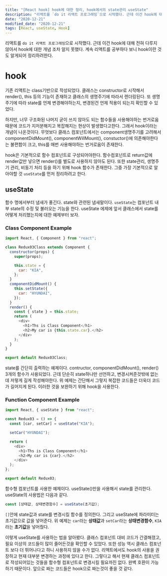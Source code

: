 ```yaml
---
title: "[React hook] hook에 대한 정리, hook에서의 state관리 useState"
description: "리액트를 `do it 리액트 프로그래밍`으로 시작했다. 근데 이건 hook에 대해 전혀 다루지 않아서 hook에 대한 개념 조차 알지 못했다."
date: "2020-12-21"
modified_date: "2020-12-21"
tags: [React, useState, Hook]
---
```


리액트를 `do it 리액트 프로그래밍`으로 시작했다. 근데 이건 hook에 대해 전혀 다루지 않아서 hook에 대한 개념 조차 알지 못했다. 계속 리액트를 공부하다 보니 hook이란 것도 알게되어 정리하려한다.

# hook

기존 리액트는 class기반으로 작성되었다. 클래스는 constructor로 시작해서 render(), this 등의 기능이 존재하고 클래스의 생명주기에 따라서 렌더링된다. 또 생명주기에 따라 state를 언제 변경해야하는지, 변경된건 언제 적용이 되는지 확인할 수 있었다.

하지만, 너무 구조화된 나머지 굳이 쓰지 않아도 되는 함수들을 사용해야하는 번거로움 때문에 코드가 지저분해지고 복잡해지는 현상이 발생했다고한다. 그래서 hook이라는 개념이 나온것이다. 무엇보다 클래스 컴포넌트에서는 component생명주기를 고려해서 componentDidMount(), componentWillMount(), constuctor()에 의존해야한다는 불편함이 크고, this를 매번 사용해야하는 번거로움이 존재한다.

hook은 기본적으로 함수 컴포넌트로 구성되어야한다. 함수컴포넌트로 return값에 render값만 넣으면 render()를 별도로 사용하지 않아도 된다. 또한 state관리, 생명주기 관리, 비동기 처리 등을 하기 위해 hook 함수가 존재한다. 그중 가장 기본적으로 알아야할 것 `useState`를 먼저 정리하려고 한다.

## useState

함수 명에서부터 냄새가 풍긴다. state와 관련된 냄새말이다. `useState`는 컴포넌트 내부 state의 수정 및 불러오는 기능을 한다. useState 에제에 앞서 클래스에서 state를 어떻게 처리했는지에 대한 예제부터 보자.

### Class Component Example

```js
import React, { Component } from "react";

class Redux03Class extends Component {
  constructor(props) {
    super(props);

    this.state = {
      car: "KIA",
    };
  }
  componentDidMount() {
    this.setState({
      car: "HYUNDAI",
    });
  }
  render() {
    const { state } = this.state;
    return (
      <div>
        <h1>Ths is Class Component</h1>
        <h2>My car is {this.state.car}.</h2>
      </div>
    );
  }
}

export default Redux03Class;
```

state를 간단히 출력하는 예제이다. contructor, componentDidMount(), render() 3개의 함수가 사용되었다. 근데 단순히 state하나만 선언하고, 변경시켜준것밖에 없는데 저렇게 길게 작성해야한다. 위 예제는 간단해서 그렇지 복잡한 코드들은 더욱더 코드가 길어지게 된다. 이러한 것을 보완하기 위해 hook을 사용한다.

### Function Component Example

```js
import React, { useState } from "react";

const Redux03 = () => {
  const [car, setCar] = useState("KIA");

  setCar("HYUNDAI");

  return (
    <div>
      <h1>Ths is Class Component</h1>
      <h2>My car is {car}.</h2>
    </div>
  );
};

export default Redux03;
```

함수형 컴포넌트를 사용한 예제이다. useState()만을 사용해서 state를 관리한다. useState의 사용법은 다음과 같다.

```js
const [상태값, 상태변경함수] = useState(초기값);
```

`[]`안에 state값과 state를 변경시킬 함수를 정의한다. 그리고 useState에 파라미터는 초기값으로 값을 넣어준다. 위 예제는 `car`라는 **상태값**과 `setCar`라는 **상태변경함수**, `KIA`라는 **초기값**을 넣어줬다.

이렇게 useState를 사용하는 법을 알아봤다. 클래스 컴포넌트 대비 코드가 간결해졌고, 필요 이상의 코드들이 많이 줄어든것을 확인할 수 있었다. 또한 성능 역시 클래스 컴포넌트 보다 더 뛰어나다고 하니 사용하지 않을 수가 없다. 리액트에서도 hook의 사용을 권장하고 현재 대부분 변경하는 과정에 있다고 한다. 그렇다고 해서 현재 클래스 컴포넌트로 작성되어있는 것들을 함수형 컴포넌트로 변경시킬 필요까진 없다. 완벽 호환이 가능하기 때문이다. 앞으로 짜는 코드들은 hook으로 짜는것이 좋을 것 같다.
